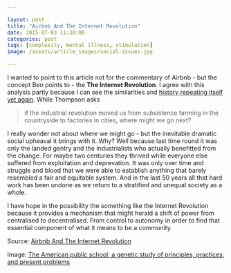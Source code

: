 ```yaml
---

layout: post
title: "Airbnb And The Internet Revolution"
date: 2015-07-03 11:30:00
categories: post
tags: [complexity, mental illness, stimulation]
image: /assets/article_images/social-issues.jpg

---
```


I wanted to point to this article not for the commentary of Airbnb - but the concept Ben points to - the **The Internet Revolution**. I agree with this analysis partly because I can see the similarities and [history repeating itself yet again](https://timklapdor.wordpress.com/2015/04/10/the-enclosure-of-the-web/). While Thompson asks

>if the industrial revolution moved us from subsistence farming in the countryside to factories in cities, where might we go next?

I really wonder not about where we might go - but the inevitable dramatic social upheaval it brings with it. Why? Well because last time round it was only the landed gentry and the industrialists who actually benefitted from the change. For maybe two centuries they thrived while everyone else suffered from exploitation and deprevation. It was only over time and struggle and blood that we were able to establish anything that barely resembled a fair and equitable system. And in the last 50 years all that hard work has been undone as we return to a stratified and unequal society as a whole. 

I have hope in the possibility the something like the Internet Revolution because it provides a mechanism that might herald a shift of power from centralised to decentralised. From control to autonomy in order to find that essential component of what it means to be a community. 

Source: [Airbnb And The Internet Revolution](https://stratechery.com/2015/airbnb-and-the-internet-revolution/)

Image: [The American public school; a genetic study of principles, practices, and present problems](https://flic.kr/p/od6zJK)